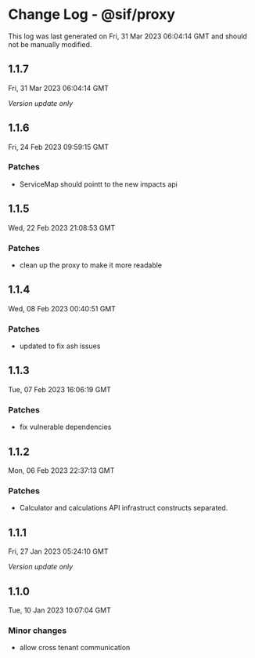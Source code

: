 # Change Log - @sif/proxy

This log was last generated on Fri, 31 Mar 2023 06:04:14 GMT and should not be manually modified.

## 1.1.7
Fri, 31 Mar 2023 06:04:14 GMT

_Version update only_

## 1.1.6
Fri, 24 Feb 2023 09:59:15 GMT

### Patches

- ServiceMap should pointt to the new impacts api

## 1.1.5
Wed, 22 Feb 2023 21:08:53 GMT

### Patches

- clean up the proxy to make it more readable

## 1.1.4
Wed, 08 Feb 2023 00:40:51 GMT

### Patches

- updated to fix ash issues

## 1.1.3
Tue, 07 Feb 2023 16:06:19 GMT

### Patches

- fix vulnerable dependencies

## 1.1.2
Mon, 06 Feb 2023 22:37:13 GMT

### Patches

- Calculator and calculations API infrastruct constructs separated.

## 1.1.1
Fri, 27 Jan 2023 05:24:10 GMT

_Version update only_

## 1.1.0
Tue, 10 Jan 2023 10:07:04 GMT

### Minor changes

- allow cross tenant communication

